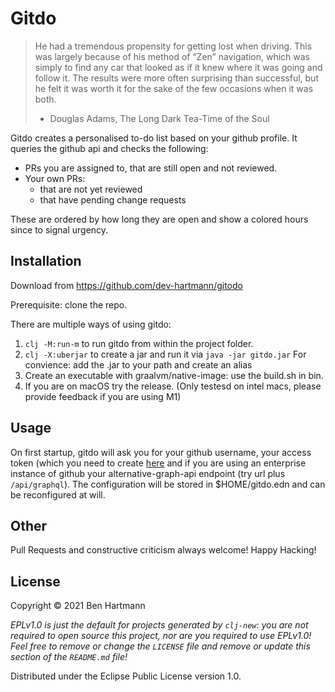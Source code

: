 # Gitdo

> He had a tremendous propensity for getting lost when driving. This was largely because of his method of “Zen” navigation, which was simply to find any car that looked as if it knew where it was going and follow it. The results were more often surprising than successful, but he felt it was worth it for the sake of the few occasions when it was both.
> - Douglas Adams, The Long Dark Tea-Time of the Soul


Gitdo creates a personalised to-do list based on your github profile.
It queries the github api and checks the following:
- PRs you are assigned to, that are still open and not reviewed.
- Your own PRs:
   - that are not yet reviewed
   - that have pending change requests

These are ordered by how long they are open and show a colored hours since to signal urgency.

## Installation

Download from https://github.com/dev-hartmann/gitodo

Prerequisite:
clone the repo.

There are multiple ways of using gitdo:
1. `clj -M:run-m` to run gitdo from within the project folder.
2. `clj -X:uberjar` to create a jar and run it via `java -jar gitdo.jar`
    For convience: add the .jar to your path and create an alias
3. Create an executable with graalvm/native-image: use the build.sh in bin.
4. If you are on macOS try the release. (Only testesd on intel macs, please provide feedback if you are using M1)

## Usage

On first startup, gitdo will ask you for your github username, your access token (which you need to create [here](https://github.com/settings/tokens) and if you are using an enterprise instance of github your alternative-graph-api endpoint (try url plus `/api/graphql`).
The configuration will be stored in  $HOME/gitdo.edn and can be reconfigured at will.

## Other

Pull Requests and constructive criticism always welcome!
Happy Hacking!

## License

Copyright © 2021 Ben Hartmann

_EPLv1.0 is just the default for projects generated by `clj-new`: you are not_
_required to open source this project, nor are you required to use EPLv1.0!_
_Feel free to remove or change the `LICENSE` file and remove or update this_
_section of the `README.md` file!_

Distributed under the Eclipse Public License version 1.0.
